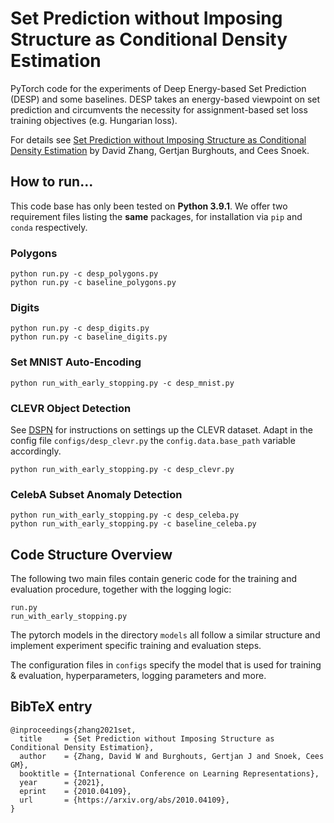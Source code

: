 # Set Prediction without Imposing Structure as Conditional Density Estimation

PyTorch code for the experiments of Deep Energy-based Set Prediction (DESP) and some baselines.
DESP takes an energy-based viewpoint on set prediction and circumvents the necessity for assignment-based set loss training objectives (e.g. Hungarian loss).

For details see [Set Prediction without Imposing Structure as Conditional Density Estimation](https://arxiv.org/abs/2010.04109) by David Zhang, Gertjan Burghouts, and Cees Snoek.

## How to run...
This code base has only been tested on **Python 3.9.1**.
We offer two requirement files listing the **same** packages, for installation via `pip` and `conda` respectively.

### Polygons
```
python run.py -c desp_polygons.py
python run.py -c baseline_polygons.py
```

### Digits
```
python run.py -c desp_digits.py
python run.py -c baseline_digits.py
```

### Set MNIST Auto-Encoding
```
python run_with_early_stopping.py -c desp_mnist.py
```

### CLEVR Object Detection
See [DSPN](https://github.com/Cyanogenoid/dspn) for instructions on settings up the CLEVR dataset. Adapt in the config file `configs/desp_clevr.py` the `config.data.base_path` variable accordingly.
```
python run_with_early_stopping.py -c desp_clevr.py
```

### CelebA Subset Anomaly Detection
```
python run_with_early_stopping.py -c desp_celeba.py
python run_with_early_stopping.py -c baseline_celeba.py
```

## Code Structure Overview
The following two main files contain generic code for the training and evaluation procedure, together with the logging logic:
```
run.py
run_with_early_stopping.py
```

The pytorch models in the directory `models` all follow a similar structure and implement experiment specific training and evaluation steps.

The configuration files in `configs` specify the model that is used for training & evaluation, hyperparameters, logging parameters and more.



## BibTeX entry

```
@inproceedings{zhang2021set,
  title     = {Set Prediction without Imposing Structure as Conditional Density Estimation},
  author    = {Zhang, David W and Burghouts, Gertjan J and Snoek, Cees GM},
  booktitle = {International Conference on Learning Representations},
  year      = {2021},
  eprint    = {2010.04109},
  url       = {https://arxiv.org/abs/2010.04109},
}
```